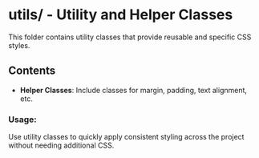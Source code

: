 
# utils/ - Utility and Helper Classes

This folder contains utility classes that provide reusable and specific CSS styles.

## Contents

- **Helper Classes**: Include classes for margin, padding, text alignment, etc.

### Usage:
Use utility classes to quickly apply consistent styling across the project without needing additional CSS.
